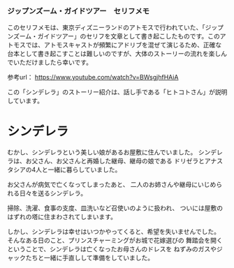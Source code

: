 ### ジップンズーム・ガイドツアー　セリフメモ  

このセリフメモは、東京ディズニーランドのアトモスで行われていた、「ジップンズーム・ガイドツアー」のセリフを文章として書き起こしたものです。このアトモスでは、アトモスキャストが頻繁にアドリブを混ぜて演じるため、正確な台本として書き起こすことは難しいのですが、大体のストーリーの流れを楽しんでいただけましたら幸いです。

参考url： https://www.youtube.com/watch?v=BWsgjhfHAiA

この「シンデレラ」のストーリー紹介は、話し手である「ヒトコトさん」が説明しています。  
  
  
# シンデレラ  

むかし、シンデレラという美しい娘があるお屋敷に住んでいました。
シンデレラは、お父さん、お父さんと再婚した継母、継母の娘である
ドリゼラとアナスタシアの4人と一緒に暮らしていました。

お父さんが病気で亡くなってしまったあと、
二人のお姉さんや継母にいじめられる日々を送るシンデレラ。

掃除、洗濯、食事の支度、皿洗いなど召使いのように扱われ、
ついには屋敷のはずれの塔に住まわされてしまいます。

しかし、シンデレラは幸せはいつかやってくると、希望を失いませんでした。
そんなある日のこと、プリンスチャーミングがお城で花嫁選びの
舞踏会を開くということで、シンデレラは亡くなったお母さんのドレスを
ねずみのガスやジャックたちと一緒に手直しして準備をしていました。

